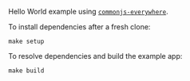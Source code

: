 Hello World example using [`commonjs-everywhere`](https://github.com/michaelficarra/commonjs-everywhere).

To install dependencies after a fresh clone:

```
make setup
```


To resolve dependencies and build the example app:

```
make build
```

